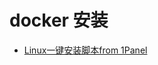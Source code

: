 
# docker 安装

- [Linux一键安装脚本from 1Panel](https://code-liuhao.oss-cn-hangzhou.aliyuncs.com/alignai/docker%20install%20ubuntu.sh)